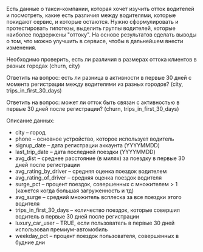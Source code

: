 Есть данные о такси-компании, которая хочет изучить отток водителей и посмотреть, какие есть различия между водителями, которые покидают сервис, и которые остаются. Нужно сформулировать и протестировать гипотезы, выделить группы водителей, которые наиболее подвержены "оттоку". На основе результатов сделать выводы о том, что можно улучшить в сервисе, чтобы в дальнейшем внести изменения.

Необходимо проверить, есть ли различия в размерах оттока клиентов в разных городах (churn, city)

Ответить на вопрос: есть ли разница в активности в первые 30 дней с момента регистрации между водителями из разных городов? (city, trips_in_first_30_days)

Ответить на вопрос: может ли отток быть связан с активностью в первые 30 дней после регистрации? (churn, trips_in_first_30_days)

Описание данных:

* city – город
* phone – основное устройство, которое использует водитель
* signup_date – дата регистрации аккаунта (YYYYMMDD)
* last_trip_date – дата последней поездки (YYYYMMDD)
* avg_dist – среднее расстояние (в милях) за поездку в первые 30 дней после регистрации
* avg_rating_by_driver – средняя оценка поездок водителем
* avg_rating_of_driver – средняя оценка поездок водителя
* surge_pct – процент поездок, совершенных с множителем > 1 (кажется когда большая загруженность и тд)
* avg_surge – средний множитель всплеска за все поездки этого водителя
* trips_in_first_30_days – количество поездок, которые совершил водитель в первые 30 дней после регистрации
* luxury_car_user – TRUE, если пользователь в первые 30 дней использовал премиум-автомобиль
* weekday_pct – процент поездок пользователя, совершенных в будние дни
